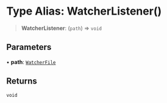 # Type Alias: WatcherListener()

> **WatcherListener**: (`path`) => `void`

## Parameters

• **path**: [`WatcherFile`](../interfaces/WatcherFile.md)

## Returns

`void`
